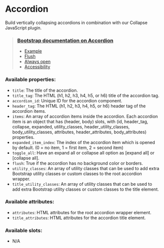 # Accordion

Build vertically collapsing accordions in combination with our Collapse JavaScript plugin.

> ### [Bootstrap documentation on Accordion](https://getbootstrap.com/docs/5.3/components/accordion/)
> * [Example](https://getbootstrap.com/docs/5.3/components/accordion/#example)
> * [Flush](https://getbootstrap.com/docs/5.3/components/accordion/#flush)
> * [Always open](https://getbootstrap.com/docs/5.3/components/accordion/#always-open)
> * [Accessibility](https://getbootstrap.com/docs/5.3/components/accordion/#accessibility)


### Available properties:
* `title`: The title of the accordion.
* `title_tag`: The HTML (h1, h2, h3, h4, h5, or h6) title of the accordion tag.
* `accordion_id`: Unique ID for the accordion component.
* `header_tag`: The HTML (h1, h2, h3, h4, h5, or h6) header tag of the accordion items.
* `items`: An array of accordion items inside the accordion.
         Each accordion item is an object that has (header, body) slots,
         with (id, header_tag, collapse, expanded, utility_classes, header_utility_classes,
         body_utility_classes, attributes, header_attributes, body_attributes) properties.
* `expanded_item_index`: The index of the accordion item which is opened by default.
                       (0 = no item, 1 = first item, 2 = second item)
* `toggle_all`: Have an expand all or collapse all option as [expand all] or [collapse all].
* `flush`: True if the accordion has no background color or borders.
* `utility_classes`: An array of utility classes that can be used to add extra
                   Bootstrap utility classes or custom classes to the root accordion wrapper.
* `title_utility_classes`: An array of utility classes that can be used to add extra
                         Bootstrap utility classes or custom classes to the title element.

### Available attributes:
* `attributes`: HTML attributes for the root accordion wrapper element.
* `title_attributes`: HTML attributes for the accordion title element.

### Available slots:
* N/A
